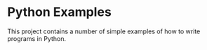 # Python Examples

This project contains a number of simple examples of how to write programs in Python.
